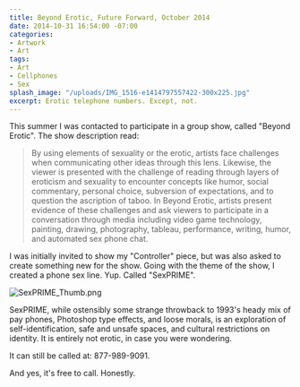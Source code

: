 ```yaml
---
title: Beyond Erotic, Future Forward, October 2014
date: 2014-10-31 16:54:00 -07:00
categories:
- Artwork
- Art
tags:
- Art
- Cellphones
- Sex
splash_image: "/uploads/IMG_1516-e1414797557422-300x225.jpg"
excerpt: Erotic telephone numbers. Except, not.
---
```


This summer I was contacted to participate in a group show, called "Beyond Erotic". The show description read:

> By using elements of sexuality or the erotic, artists face challenges when communicating other ideas through this lens. Likewise, the viewer is presented with the challenge of reading through layers of eroticism and sexuality to encounter concepts like humor, social commentary, personal choice, subversion of expectations, and to question the ascription of taboo. In Beyond Erotic, artists present evidence of these challenges and ask viewers to participate in a conversation through media including video game technology, painting, drawing, photography, tableau, performance, writing, humor, and automated sex phone chat.

I was initially invited to show my "Controller" piece, but was also asked to create something new for the show. Going with the theme of the show, I created a phone sex line. Yup. Called "SexPRIME".

![SexPRIME_Thumb.png](/uploads/SexPRIME_Thumb.png)

SexPRIME, while ostensibly some strange throwback to 1993's heady mix of pay phones, Photoshop type effects, and loose morals, is an exploration of self-identification, safe and unsafe spaces, and cultural restrictions on identity. It is entirely not erotic, in case you were wondering.

It can still be called at: 877-989-9091.

And yes, it's free to call. Honestly.